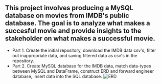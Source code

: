 ## This project involves producing a MySQL database on movies from IMDB's public database. The goal is to analyze what makes a succesful movie and provide insights to the stakeholder on what makes a successful movie.
- Part 1. Create the initial repository, download the IMDB data csv's, filter out inappropriate data, and saving filtered data as csv's in the repository. 
- Part 2. Create MySQL database for the IMDB data, match data-types between MySQL and DataFrame, construct ERD and forward engineer database, insert data into the SQL database.
![ERD](https://github.com/parkerholds/ph-movie-data/assets/140461361/eff0f57d-6522-497e-8d24-033abf260f46)
